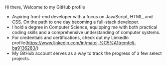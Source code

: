 Hi there, Welcome to my GitHub profile

- Aspiring front-end developer with a focus on JavaScript, HTML, and CSS. On the path to one day becoming a full-stack developer.
- I hold a degree in Computer Science, equipping me with both practical coding skills and a comprehensive understanding of computer systems.
- For credentials and certifications, check out my LinkedIn profile(https://www.linkedin.com/in/matej-%C5%A1tremfelj-ba9136283/)
- My GitHub account serves as a way to track the progress of a few select projects.
